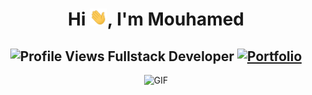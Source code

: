 <h1 align="center">Hi <img src="https://github.com/MouhamedNdour/MouhamedNdour/blob/main/icons/Hi.gif" width="28px"/>, I'm Mouhamed</h1>
<h2 align="center">
  <img src="https://komarev.com/ghpvc/?username=MouhamedNdour&color=dc143c&style=for-the-badge" alt="Profile Views" style="height:21px;">
  Fullstack Developer
  <a href="https://mouhamedportfolio-mouhamedndours-projects.vercel.app/">
    <img src="https://img.shields.io/badge/Portfolio-543DE0?style=for-the-badge&logo=About.me&logoColor=white" alt="Portfolio" style="height:22px;">
  </a>
</h2>
<div align="center">
 <img alt="GIF" src="https://i.giphy.com/media/v1.Y2lkPTc5MGI3NjExYWtrOTdpbGpidWt1enphbjZ2azA5bTZqcThlN2hxd3RqbXZpdzZjdSZlcD12MV9pbnRlcm5hbF9naWZfYnlfaWQmY3Q9Zw/EcnAlQcGnZq9y/giphy.gif" />
</div>
